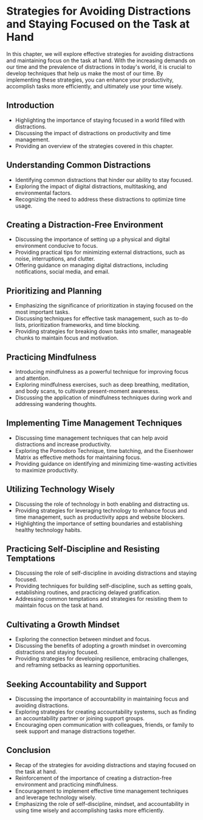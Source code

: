 Strategies for Avoiding Distractions and Staying Focused on the Task at Hand
=====================================================================================

In this chapter, we will explore effective strategies for avoiding distractions and maintaining focus on the task at hand. With the increasing demands on our time and the prevalence of distractions in today's world, it is crucial to develop techniques that help us make the most of our time. By implementing these strategies, you can enhance your productivity, accomplish tasks more efficiently, and ultimately use your time wisely.

Introduction
------------

* Highlighting the importance of staying focused in a world filled with distractions.
* Discussing the impact of distractions on productivity and time management.
* Providing an overview of the strategies covered in this chapter.

Understanding Common Distractions
---------------------------------

* Identifying common distractions that hinder our ability to stay focused.
* Exploring the impact of digital distractions, multitasking, and environmental factors.
* Recognizing the need to address these distractions to optimize time usage.

Creating a Distraction-Free Environment
---------------------------------------

* Discussing the importance of setting up a physical and digital environment conducive to focus.
* Providing practical tips for minimizing external distractions, such as noise, interruptions, and clutter.
* Offering guidance on managing digital distractions, including notifications, social media, and email.

Prioritizing and Planning
-------------------------

* Emphasizing the significance of prioritization in staying focused on the most important tasks.
* Discussing techniques for effective task management, such as to-do lists, prioritization frameworks, and time blocking.
* Providing strategies for breaking down tasks into smaller, manageable chunks to maintain focus and motivation.

Practicing Mindfulness
----------------------

* Introducing mindfulness as a powerful technique for improving focus and attention.
* Exploring mindfulness exercises, such as deep breathing, meditation, and body scans, to cultivate present-moment awareness.
* Discussing the application of mindfulness techniques during work and addressing wandering thoughts.

Implementing Time Management Techniques
---------------------------------------

* Discussing time management techniques that can help avoid distractions and increase productivity.
* Exploring the Pomodoro Technique, time batching, and the Eisenhower Matrix as effective methods for maintaining focus.
* Providing guidance on identifying and minimizing time-wasting activities to maximize productivity.

Utilizing Technology Wisely
---------------------------

* Discussing the role of technology in both enabling and distracting us.
* Providing strategies for leveraging technology to enhance focus and time management, such as productivity apps and website blockers.
* Highlighting the importance of setting boundaries and establishing healthy technology habits.

Practicing Self-Discipline and Resisting Temptations
----------------------------------------------------

* Discussing the role of self-discipline in avoiding distractions and staying focused.
* Providing techniques for building self-discipline, such as setting goals, establishing routines, and practicing delayed gratification.
* Addressing common temptations and strategies for resisting them to maintain focus on the task at hand.

Cultivating a Growth Mindset
----------------------------

* Exploring the connection between mindset and focus.
* Discussing the benefits of adopting a growth mindset in overcoming distractions and staying focused.
* Providing strategies for developing resilience, embracing challenges, and reframing setbacks as learning opportunities.

Seeking Accountability and Support
----------------------------------

* Discussing the importance of accountability in maintaining focus and avoiding distractions.
* Exploring strategies for creating accountability systems, such as finding an accountability partner or joining support groups.
* Encouraging open communication with colleagues, friends, or family to seek support and manage distractions together.

Conclusion
----------

* Recap of the strategies for avoiding distractions and staying focused on the task at hand.
* Reinforcement of the importance of creating a distraction-free environment and practicing mindfulness.
* Encouragement to implement effective time management techniques and leverage technology wisely.
* Emphasizing the role of self-discipline, mindset, and accountability in using time wisely and accomplishing tasks more efficiently.
